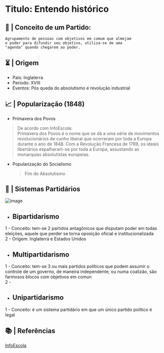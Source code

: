 # Titulo: Entendo histórico

## 📃 | Conceito de um Partido: 
    Agrupamento de pessoas com objetivos em comum que almejam
    o poder para difundir seu objetivo, utiliza-se de uma 
    "agenda" quando chegarem ao poder. 
    
 ## ⏳ | Origem
 
 - País: Inglaterra
 - Período: XVIII
 - Eventos: Pós queda do absolutismo e revolução industrial

## 📈 | Popularização (1848)

- Primavera dos Povos <br>

>De acordo com InfoEscola: <br>
>Primavera dos Povos é o nome que se dá a uma série de movimentos revolucionários de cunho liberal que ocorreram por toda a Europa durante o ano     de 1848. Com a Revolução Francesa de 1789, os ideais libertários espalharam-se por toda a Europa, assustando as monarquias absolutistas europeias. 

- Popularização do Socialismo
    >Fim do Absolutismo<br>
 
 ## 📍 | Sistemas Partidários
 ![image](https://user-images.githubusercontent.com/62779334/115145590-b8882c00-a028-11eb-84c4-859ee1321f83.png)
 
 - ## Bipartidarismo
 1 - Conceito: tem-se 2 partidos antagônicos que disputam poder em todas eleições, aquele que perder se torna oposição oficial e institucionalizada <br>
 2 - Origem: Inglaterra e Estados Unidos
 
 - ## Multipartidarismo
1 - Conceito: tem-se 3 ou mais partidos políticos que podem assumir o controle de um governo, de maneira independente, ou numa coalizão, são farmosos blocos com objetivos em comun <br>
2 - 
 
 - ## Unipartidarismo
1 - Conceito: é um sistema partidário em que um único partido político é legal <br>


## 📚 | Referências
[InfoEscola](https://www.infoescola.com/historia/primavera-dos-povos/#:~:text=Primavera%20dos%20Povos%20é%20o,assustando%20as%20monarquias%20absolutistas%20europeias.)
